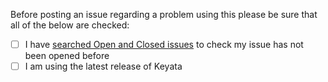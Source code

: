 Before posting an issue regarding a problem using this please be sure that all of the below are checked:

- [ ] I have [searched Open and Closed issues](https://github.com/keyata/keyata/issues?utf8=%E2%9C%93&q=is%3Aissue+) to check my issue has not been opened before
- [ ] I am using the latest release of Keyata
